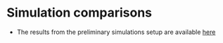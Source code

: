 # Simulation comparisons

- The results from the preliminary simulations setup are available <a href="simcomp/testprod.md"> here </a>